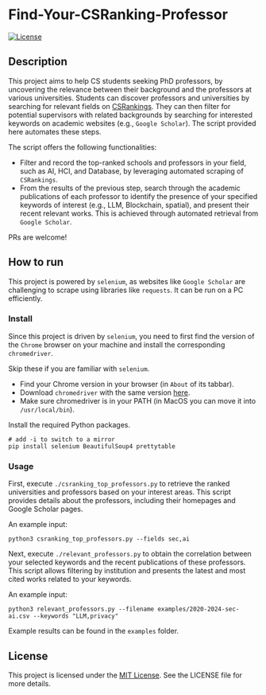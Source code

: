 # Find-Your-CSRanking-Professor

[![License](https://img.shields.io/badge/license-MIT-blue.svg)](LICENSE)

## Description

This project aims to help CS students seeking PhD professors, by uncovering the relevance between their background and the professors at various universities. Students can discover professors and universities by searching for relevant fields on [CSRankings](https://csranking.org). They can then filter for potential supervisors with related backgrounds by searching for interested keywords on academic websites (e.g., `Google Scholar`). The script provided here automates these steps.

The script offers the following functionalities:

- Filter and record the top-ranked schools and professors in your field, such as AI, HCI, and Database, by leveraging automated scraping of `CSRankings`.
- From the results of the previous step, search through the academic publications of each professor to identify the presence of your specified keywords of interest (e.g., LLM, Blockchain, spatial), and present their recent relevant works. This is achieved through automated retrieval from `Google Scholar`.
  
PRs are welcome!

## How to run

This project is powered by `selenium`, as websites like `Google Scholar` are challenging to scrape using libraries like `requests`. It can be run on a PC efficiently.

### Install

Since this project is driven by `selenium`, you need to first find the version of the `Chrome` browser on your machine and install the corresponding `chromedriver`.

Skip these if you are familiar with `selenium`.

- Find your Chrome version in your browser (in `About` of its tabbar).
- Download `chromedriver` with the same version [here](https://chromedriver.chromium.org/downloads).
- Make sure chromedriver is in your PATH (in MacOS you can move it into `/usr/local/bin`).

Install the required Python packages.

```
# add -i to switch to a mirror
pip install selenium BeautifulSoup4 prettytable
```

### Usage

First, execute `./csranking_top_professors.py` to retrieve the ranked universities and professors based on your interest areas. This script provides details about the professors, including their homepages and Google Scholar pages.

An example input:

```
python3 csranking_top_professors.py --fields sec,ai
```

Next, execute `./relevant_professors.py` to obtain the correlation between your selected keywords and the recent publications of these professors. This script allows filtering by institution and presents the latest and most cited works related to your keywords.

An example input:

```
python3 relevant_professors.py --filename examples/2020-2024-sec-ai.csv --keywords "LLM,privacy"
```

Example results can be found in the `examples` folder.

## License

This project is licensed under the [MIT License](LICENSE). See the LICENSE file for more details.
